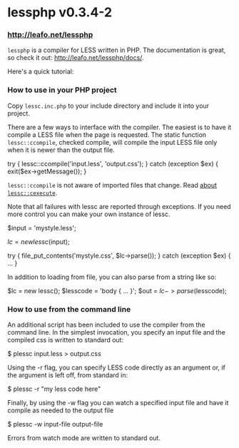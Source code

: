 # lessphp v0.3.4-2
### <http://leafo.net/lessphp>

`lessphp` is a compiler for LESS written in PHP. The documentation is great,
so check it out: <http://leafo.net/lessphp/docs/>.

Here's a quick tutorial:

### How to use in your PHP project

Copy `lessc.inc.php` to your include directory and include it into your project.

There are a few ways to interface with the compiler. The easiest is to have it
compile a LESS file when the page is requested. The static function 
`lessc::ccompile`, checked compile, will compile the input LESS file only when it
is newer than the output file.

  try {
    lessc::ccompile('input.less', 'output.css');
  } catch (exception $ex) {
    exit($ex->getMessage());
  }

`lessc::ccompile` is not aware of imported files that change. Read [about
`lessc::cexecute`](http://leafo.net/lessphp/docs/#compiling_automatically).

Note that all failures with lessc are reported through exceptions.
If you need more control you can make your own instance of lessc.

  $input = 'mystyle.less';

  $lc = new lessc($input);

  try {
    file_put_contents('mystyle.css', $lc->parse());
  } catch (exception $ex) { ... }

In addition to loading from file, you can also parse from a string like so:

  $lc = new lessc();
  $lesscode = 'body { ... }';
  $out = $lc->parse($lesscode);

### How to use from the command line

An additional script has been included to use the compiler from the command
line. In the simplest invocation, you specify an input file and the compiled
css is written to standard out:

  $ plessc input.less > output.css

Using the -r flag, you can specify LESS code directly as an argument or, if 
the argument is left off, from standard in:

  $ plessc -r "my less code here"

Finally, by using the -w flag you can watch a specified input file and have it 
compile as needed to the output file

  $ plessc -w input-file output-file

Errors from watch mode are written to standard out.